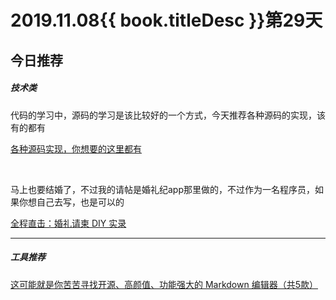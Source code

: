 # 2019.11.08{{ book.titleDesc }}第29天


## 今日推荐

##### 技术类

代码的学习中，源码的学习是该比较好的一个方式，今天推荐各种源码的实现，该有的都有

[各种源码实现，你想要的这里都有](https://juejin.im/post/5dc3894051882517a652dbd7)

<br />

马上也要结婚了，不过我的请帖是婚礼纪app那里做的，不过作为一名程序员，如果你想自己去写，也是可以的

[全程直击：婚礼请柬 DIY 实录](https://juejin.im/post/5da5a0696fb9a04dee18257a)


---

##### 工具推荐

[这可能就是你苦苦寻找开源、高颜值、功能强大的 Markdown 编辑器（共5款）](https://juejin.im/post/5db0fd9ee51d452a2f15d2e8)



